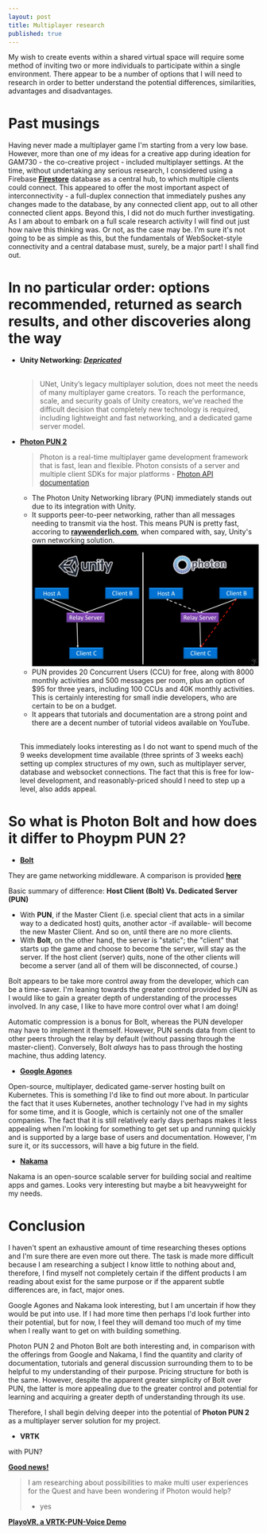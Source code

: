 ```yaml
---
layout: post
title: Multiplayer research
published: true
---
```


My wish to create events within a shared virtual space will require some method of inviting two or more individuals to participate within a single environment. There appear to be a number of options that I will need to research in order to better understand the potential differences, similarities, advantages and disadvantages.

# Past musings

Having never made a multiplayer game I'm starting from a very low base. However, more than one of my ideas for a creative app during ideation for GAM730 - the co-creative project - included multiplayer settings. At the time, without undertaking any serious research, I considered using a Firebase **[Firestore](https://firebase.google.com/docs/firestore)** database as a central hub, to which multiple clients could connect. This appeared to offer the most important aspect of interconnectivity - a full-duplex connection that immediately pushes any changes made to the database, by any connected client app, out to all other connected client apps. Beyond this, I did not do much further investigating. As I am about to embark on a full scale research activity I will find out just how naive this thinking was. Or not, as the case may be. I'm sure it's not going to be as simple as this, but the fundamentals of WebSocket-style connectivity and a central database must, surely, be a major part! I shall find out.

# In no particular order: options recommended, returned as search results, and other discoveries along the way

* **Unity Networking: _[Depricated](https://support.unity3d.com/hc/en-us/articles/360001252086-UNet-Deprecation-FAQ)_**<br><br>
  >UNet, Unity’s legacy multiplayer solution, does not meet the needs of many multiplayer game creators. To reach the performance, scale, and security goals of Unity creators, we’ve reached the difficult decision that completely new technology is required, including lightweight and fast networking, and a dedicated game server model.

* **[Photon PUN 2](https://www.photonengine.com/en-US/PUN)**
  
  >Photon is a real-time multiplayer game development framework that is fast, lean and flexible. Photon consists of a server and multiple client SDKs for major platforms - [Photon API documentation](https://doc-api.photonengine.com/en/pun/v2/)

  * The Photon Unity Networking library (PUN) immediately stands out due to its integration with Unity.
  * It supports peer-to-peer networking, rather than all messages needing to transmit via the host. This means PUN is pretty fast, accoring to **[raywenderlich.com](https://www.raywenderlich.com/1142814-introduction-to-multiplayer-games-with-unity-and-photon)**, when compared with, say, Unity's own networking solution.
  ![Unity Transport Layer API](\images\unity-photon-api-difference.png)
  * PUN provides 20 Concurrent Users (CCU) for free, along with 8000 monthly activities and 500 messages per room, plus an option of $95 for three years, including 100 CCUs and 40K monthly activities. This is certainly interesting for small indie developers, who are certain to be on a budget.
  * It appears that tutorials and documentation are a strong point and there are a decent number of tutorial videos available on YouTube.
  <br><br>

  This immediately looks interesting as I do not want to spend much of the 9 weeks development time available (three sprints of 3 weeks each) setting up complex structures of my own, such as multiplayer server, database and websocket connections. The fact that this is free for low-level development, and reasonably-priced should I need to step up a level, also adds appeal. 


# So what is **Photon Bolt** and how does it differ to Phoypm PUN 2?

* **[Bolt](https://www.photonengine.com/bolt)**

They are game networking middleware. 
A comparison is provided **[here](https://doc.photonengine.com/en-us/pun/v2/reference/pun-vs-bolt)**

Basic summary of difference: **Host Client (Bolt) Vs. Dedicated Server (PUN)**

* With **PUN**, if the Master Client (i.e. special client that acts in a similar way to a dedicated host) quits, another actor -if available- will become the new Master Client. And so on, until there are no more clients.
* With **Bolt**, on the other hand, the server is "static"; the "client" that starts up the game and choose to become the server, will stay as the server. If the host client (server) quits, none of the other clients will become a server (and all of them will be disconnected, of course.)

Bolt appears to be take more control away from the developer, which can be a time-saver. I'm leaning towards the greater control provided by PUN as I would like to gain a greater depth of understanding of the processes involved. In any case, I like to have more control over what I am doing!

Automatic compression is a bonus for Bolt, whereas the PUN developer may have to implement it themself. However, PUN sends data from client to other peers through the relay by default (without passing through the master-client). Conversely, Bolt _always_ has to pass through the hosting machine, thus adding latency.

* **[Google Agones](https://cloud.google.com/blog/products/gcp/introducing-agones-open-source-multiplayer-dedicated-game-server-hosting-built-on-kubernetes)**

Open-source, multiplayer, dedicated game-server hosting built on Kubernetes. This is something I'd like to find out more about. In particular the fact that it uses Kubernetes, another technology I've had in my sights for some time, and it is Google, which is certainly not one of the smaller companies. The fact that it is still relatively early days perhaps makes it less appealing when I'm looking for something to get set up and running quickly and is supported by a large base of users and documentation. However, I'm sure it, or its successors, will have a big future in the field.

* **[Nakama](https://heroiclabs.com/docs/)**

Nakama is an open-source scalable server for building social and realtime apps and games.
Looks very interesting but maybe a bit heavyweight for my needs.

# Conclusion

I haven't spent an exhaustive amount of time researching theses options and I'm sure there are even more out there. The task is made more difficult because I am researching a subject I know little to nothing about and, therefore, I find myself not completely certain if the diffent products I am reading about exist for the same purpose or if the apparent subtle differences are, in fact, major ones. 

Google Agones and Nakama look interesting, but I am uncertain if how they would be put into use. If I had more time then perhaps I'd look further into their potential, but for now, I feel they will demand too much of my time when I really want to get on with building something.

Photon PUN 2 and Photon Bolt are both interesting and, in comparison with the offerings from Google and Nakama, I find the quantity and clarity of documentation, tutorials and general discussion surrounding them to to be helpful to my understanding of their purpose. Pricing structure for both is the same. However, despite the apparent greater simplicity of Bolt over PUN, the latter is more appealing due to the greater control and potential for learning and acquiring a greater depth of understanding through its use. 

Therefore, I shall begin delving deeper into the potential of **Photon PUN 2** as a multiplayer server solution for my project.



* **VRTK**<br>

with PUN?

**[Good news!](https://forums.oculusvr.com/developer/discussion/76611/does-oculus-quest-support-photon-unity-networking)**

>I am researching about possibilities to make multi user experiences for the Quest and have been wondering if Photon would help?
> - yes

**[PlayoVR, a VRTK-PUN-Voice Demo](https://github.com/quintesse/PlayoVR)**
